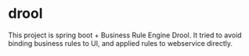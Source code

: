 # drool
This project is spring boot + Business Rule Engine Drool. It tried to avoid binding business rules to UI, and applied rules to webservice directly.

